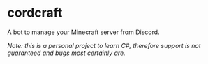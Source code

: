 # cordcraft

A bot to manage your Minecraft server from Discord.

*Note: this is a personal project to learn C#, therefore support is not guaranteed and bugs most certainly are.*
